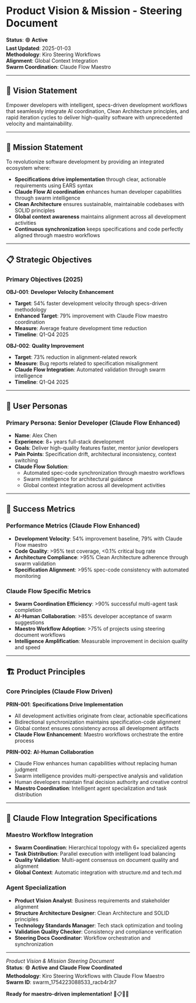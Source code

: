 # Product Vision & Mission - Steering Document

**Status**: 🟢 **Active**  
**Last Updated**: 2025-01-03  
**Methodology**: Kiro Steering Workflows  
**Alignment**: Global Context Integration  
**Swarm Coordination**: Claude Flow Maestro  

---

## 🌟 **Vision Statement**

Empower developers with intelligent, specs-driven development workflows that seamlessly integrate AI coordination, Clean Architecture principles, and rapid iteration cycles to deliver high-quality software with unprecedented velocity and maintainability.

---

## 🎯 **Mission Statement**

To revolutionize software development by providing an integrated ecosystem where:

- **Specifications drive implementation** through clear, actionable requirements using EARS syntax
- **Claude Flow AI coordination** enhances human developer capabilities through swarm intelligence
- **Clean Architecture** ensures sustainable, maintainable codebases with SOLID principles
- **Global context awareness** maintains alignment across all development activities
- **Continuous synchronization** keeps specifications and code perfectly aligned through maestro workflows

---

## 📋 **Strategic Objectives**

### **Primary Objectives (2025)**

**OBJ-001**: **Developer Velocity Enhancement**
- **Target**: 54% faster development velocity through specs-driven methodology
- **Enhanced Target**: 79% improvement with Claude Flow maestro coordination
- **Measure**: Average feature development time reduction
- **Timeline**: Q1-Q4 2025

**OBJ-002**: **Quality Improvement**
- **Target**: 73% reduction in alignment-related rework
- **Measure**: Bug reports related to specification misalignment
- **Claude Flow Integration**: Automated validation through swarm intelligence
- **Timeline**: Q1-Q4 2025

---

## 👥 **User Personas**

### **Primary Persona: Senior Developer (Claude Flow Enhanced)**
- **Name**: Alex Chen
- **Experience**: 8+ years full-stack development
- **Goals**: Deliver high-quality features faster, mentor junior developers
- **Pain Points**: Specification drift, architectural inconsistency, context switching
- **Claude Flow Solution**: 
  - Automated spec-code synchronization through maestro workflows
  - Swarm intelligence for architectural guidance
  - Global context integration across all development activities

---

## 🎯 **Success Metrics**

### **Performance Metrics (Claude Flow Enhanced)**
- **Development Velocity**: 54% improvement baseline, 79% with Claude Flow maestro
- **Code Quality**: >95% test coverage, <0.1% critical bug rate
- **Architecture Compliance**: >95% Clean Architecture adherence through swarm validation
- **Specification Alignment**: >95% spec-code consistency with automated monitoring

### **Claude Flow Specific Metrics**
- **Swarm Coordination Efficiency**: >90% successful multi-agent task completion
- **AI-Human Collaboration**: >85% developer acceptance of swarm suggestions
- **Maestro Workflow Adoption**: >75% of projects using steering document workflows
- **Intelligence Amplification**: Measurable improvement in decision quality and speed

---

## 🏗️ **Product Principles**

### **Core Principles (Claude Flow Driven)**

**PRIN-001**: **Specifications Drive Implementation**
- All development activities originate from clear, actionable specifications
- Bidirectional synchronization maintains specification-code alignment
- Global context ensures consistency across all development artifacts
- **Claude Flow Enhancement**: Maestro workflows orchestrate the entire process

**PRIN-002**: **AI-Human Collaboration**
- Claude Flow enhances human capabilities without replacing human judgment
- Swarm intelligence provides multi-perspective analysis and validation
- Human developers maintain final decision authority and creative control
- **Maestro Coordination**: Intelligent agent specialization and task distribution

---

## 🤖 **Claude Flow Integration Specifications**

### **Maestro Workflow Integration**
- **Swarm Coordination**: Hierarchical topology with 6+ specialized agents
- **Task Distribution**: Parallel execution with intelligent load balancing
- **Quality Validation**: Multi-agent consensus on document quality and alignment
- **Global Context**: Automatic integration with structure.md and tech.md

### **Agent Specialization**
- **Product Vision Analyst**: Business requirements and stakeholder alignment
- **Structure Architecture Designer**: Clean Architecture and SOLID principles
- **Technology Standards Manager**: Tech stack optimization and tooling
- **Validation Quality Checker**: Consistency and compliance verification
- **Steering Docs Coordinator**: Workflow orchestration and synchronization

---

*Product Vision & Mission Steering Document*  
**Status**: 🟢 **Active and Claude Flow Coordinated**  
**Methodology**: Kiro Steering Workflows with Claude Flow Maestro  
**Swarm ID**: swarm_1754223088533_racb4r3t7  

**Ready for maestro-driven implementation!** 🌟📋🤖🚀